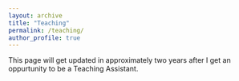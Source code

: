 ```yaml
---
layout: archive
title: "Teaching"
permalink: /teaching/
author_profile: true
---
```

This page will get updated in approximately two years after I get an oppurtunity to be a Teaching Assistant. 

<!--
{% include base_path %}

{% for post in site.teaching reversed %}
  {% include archive-single.html %}
{% endfor %}
-->
